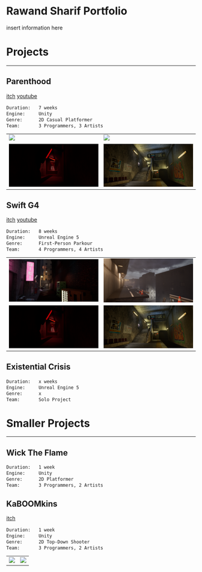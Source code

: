 # Rawand Sharif Portfolio

insert information here

# Projects
---

## Parenthood
[itch](https://yrgo-game-creator.itch.io/parenthood) [youtube](https://www.youtube.com/watch?v=uss46DK8tEI)

```
Duration:   7 weeks
Engine:     Unity
Genre:      2D Casual Platformer
Team:       3 Programmers, 3 Artists
```
<table>
  <tr>
    <td width="50%"><img src="/Gifs/Parenthood_1.gif" /></td>
    <td width="50%"><img src="/Gifs/Parenthood_2.gif" /></td>
  </tr>
  <tr>
    <td width="50%"><img src="/Images/SwiftG4_3.png" /></td>
    <td width="50%"><img src="/Images/SwiftG4_4.png" /></td>
  </tr>
</table>

## Swift G4
[itch](https://yrgo-game-creator.itch.io/swiftg4) [youtube](https://www.youtube.com/watch?v=rTBost7tW_s)

```
Duration:   8 weeks
Engine:     Unreal Engine 5
Genre:      First-Person Parkour
Team:       4 Programmers, 4 Artists
```
<table>
  <tr>
    <td width="50%"><img src="/Images/SwiftG4_1.png" /></td>
    <td width="50%"><img src="/Images/SwiftG4_2.png" /></td>
  </tr>
  <tr>
    <td width="50%"><img src="/Images/SwiftG4_3.png" /></td>
    <td width="50%"><img src="/Images/SwiftG4_4.png" /></td>
  </tr>
</table>

## Existential Crisis

```
Duration:   x weeks
Engine:     Unreal Engine 5
Genre:      x
Team:       Solo Project
```

# Smaller Projects
---

## Wick The Flame

```
Duration:   1 week
Engine:     Unity
Genre:      2D Platformer
Team:       3 Programmers, 2 Artists
```

## KaBOOMkins
[itch](https://selmas.itch.io/kaboomkin)

```
Duration:   1 week
Engine:     Unity
Genre:      2D Top-Down Shooter
Team:       3 Programmers, 2 Artists
```
<table>
  <tr>
    <td width="50%"><img src="/Gifs/KaBOOMkins_1.gif" /></td>
    <td width="50%"><img src="/Gifs/KaBOOMkins_2.gif" /></td>
  </tr>
</table>
